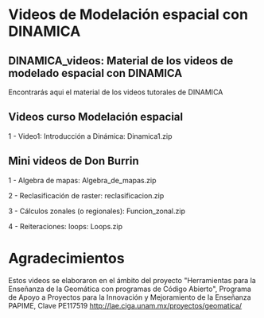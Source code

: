 # Videos de Modelación espacial con DINAMICA
## DINAMICA_videos: Material de los videos de modelado espacial con DINAMICA
Encontrarás aqui el material de los videos tutorales de DINAMICA

## Videos curso Modelación espacial
1 - Video1: Introducción a Dinámica: Dinamica1.zip


## Mini videos de Don Burrin
1 - Algebra de mapas: Algebra_de_mapas.zip

2 - Reclasificación de raster: reclasificacion.zip

3 - Cálculos zonales (o regionales): Funcion_zonal.zip

4 - Reiteraciones: loops: Loops.zip


# Agradecimientos
Estos videos se elaboraron en el ámbito del proyecto "Herramientas para la Enseñanza de la Geomática con programas de Código Abierto", Programa de Apoyo a Proyectos para la Innovación y Mejoramiento de la Enseñanza PAPIME, Clave PE117519 http://lae.ciga.unam.mx/proyectos/geomatica/

